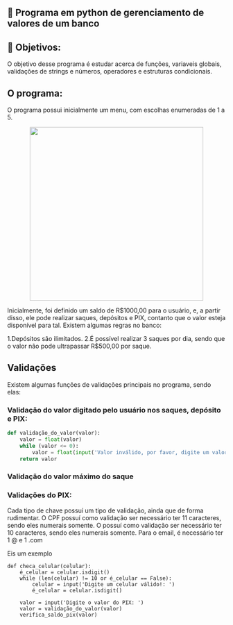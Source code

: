 ## :file_folder: Programa em python de gerenciamento de valores de um banco

## :beginner: Objetivos:
O objetivo desse programa é estudar acerca de funções, variaveis globais, validações de strings e números, operadores e estruturas condicionais.

## O programa:
O programa possui inicialmente um menu, com escolhas enumeradas de 1 a 5.

<div align=center>
  <img  width=400 src= 'https://user-images.githubusercontent.com/56310579/198419444-56ba73c0-b015-421a-917a-12fa0067c08d.png'/>
  </div>

Inicialmente, foi definido um saldo de R$1000,00 para o usuário, e, a partir disso, ele pode realizar saques, depósitos e PIX, contanto que o valor esteja disponível para tal.
Existem algumas regras no banco:

1.Depósitos são ilimitados.
2.É possível realizar 3 saques por dia, sendo que o valor não pode ultrapassar R$500,00 por saque.

## Validações
Existem algumas funções de validações principais no programa, sendo elas:

  ### Validação do valor digitado pelo usuário nos saques, depósito e PIX:
``` py
def validação_do_valor(valor):
    valor = float(valor)
    while (valor <= 0):
        valor = float(input('Valor inválido, por favor, digite um valor válido: '))
    return valor
```
  ### Validação do valor máximo do saque
  ### Validações do PIX:
Cada tipo de chave possuí um tipo de validação, ainda que de forma rudimentar.
O CPF possuí como validação ser necessário ter 11 caracteres, sendo eles numerais somente.
O possuí como validação ser necessário ter 10 caracteres, sendo eles numerais somente.
Para o email, é necessário ter 1 @ e 1 .com

Eis um exemplo
```
def checa_celular(celular):
    é_celular = celular.isdigit()
    while (len(celular) != 10 or é_celular == False):
        celular = input('Digite um celular válido!: ')
        é_celular = celular.isdigit()

    valor = input('Digite o valor do PIX: ')
    valor = validação_do_valor(valor)
    verifica_saldo_pix(valor)
```

